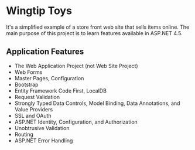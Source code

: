 # Wingtip Toys
It's a simplified example of a store front web site that sells items online. The main purpose of this project is to learn features available in ASP.NET 4.5.

## Application Features

* The Web Application Project (not Web Site Project)
* Web Forms
* Master Pages, Configuration
* Bootstrap
* Entity Framework Code First, LocalDB
* Request Validation
* Strongly Typed Data Controls, Model Binding, Data Annotations, and Value Providers
* SSL and OAuth
* ASP.NET Identity, Configuration, and Authorization
* Unobtrusive Validation
* Routing
* ASP.NET Error Handling
